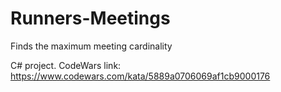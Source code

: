 # Runners-Meetings
Finds the maximum meeting cardinality

C# project. 
CodeWars link: https://www.codewars.com/kata/5889a0706069af1cb9000176
